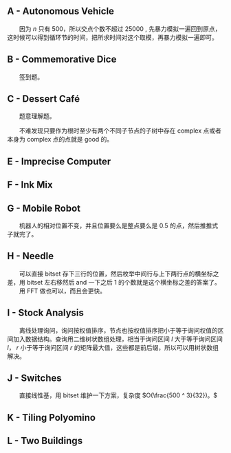 ## A - Autonomous Vehicle
&emsp;&emsp;因为 $n$ 只有 $500$，所以交点个数不超过 $25000$ , 先暴力模拟一遍回到原点，这时候可以得到循环节的时间，把所求时间对这个取模，再暴力模拟一遍即可。

## B - Commemorative Dice 
&emsp;&emsp;签到题。

## C - Dessert Café 
&emsp;&emsp;题意理解题。

&emsp;&emsp;不难发现只要作为根时至少有两个不同子节点的子树中存在 complex 点或者本身为 complex 点的点就是 good 的。

## E - Imprecise Computer 
## F - Ink Mix 
## G - Mobile Robot 
&emsp;&emsp;机器人的相对位置不变，并且位置要么是整点要么是 0.5 的点，然后推推式子就完了。
## H - Needle 
&emsp;&emsp;可以直接 bitset 存下三行的位置，然后枚举中间行与上下两行点的横坐标之差，用 bitset 左右移然后 and 一下之后 1 的个数就是这个横坐标之差的答案了。
&emsp;&emsp;用 FFT 做也可以，而且会更快。
## I - Stock Analysis 
&emsp;&emsp;离线处理询问，询问按权值排序，节点也按权值排序把小于等于询问权值的区间加入数据结构。查询用二维树状数组处理，相当于询问区间 $l$ 大于等于询问区间 $l$， $r$ 小于等于询问区间 $r$ 的矩阵最大值，这些都是前后缀，所以可以用树状数组解决。
## J - Switches 
&emsp;&emsp;直接线性基，用 bitset 维护一下方案，复杂度 $O(\frac{500 ^ 3}{32})。$
## K - Tiling Polyomino 
## L - Two Buildings 